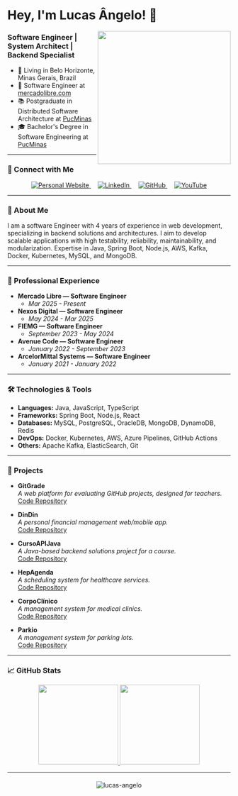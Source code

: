 # Hey, I'm Lucas Ângelo! 👋

<img src="https://i.imgur.com/UoJbX3D.png" align="right" width="300">

### Software Engineer | System Architect | Backend Specialist

- 📍 Living in Belo Horizonte, Minas Gerais, Brazil
- 💼 Software Engineer at [mercadolibre.com](https://mercadolibre.com/)
- 📚 Postgraduate in Distributed Software Architecture at [PucMinas](https://www.pucminas.br/Pos-Graduacao/IEC/Cursos/Paginas/Arquitetura-de-Software-Distribu%C3%ADdo-_Online.aspx?pageID=3814&moda=5&modaTipo=2&polo=40&curso=128&situ=1)
- 🎓 Bachelor's Degree in Software Engineering at [PucMinas](https://www.pucminas.br/unidade/praca-da-liberdade/ensino/graduacao/Paginas/Engenharia-de-Software.aspx)

---

### 🤝 Connect with Me

<p align="center">
  <a href="https://lucasangelo.com">
    <img src="https://img.shields.io/badge/-Personal%20Website-0A0A0A?style=flat&logo=globe&logoColor=white" alt="Personal Website"/>
  </a>
  &nbsp;&nbsp;&nbsp;
  <a href="https://www.linkedin.com/in/lucas-angelo/">
    <img src="https://img.shields.io/badge/-LinkedIn-blue?style=flat&logo=Linkedin&logoColor=white" alt="LinkedIn"/>
  </a>
  &nbsp;&nbsp;&nbsp;
  <a href="https://github.com/Lucas-Angelo">
    <img src="https://img.shields.io/badge/-GitHub-black?style=flat&logo=github&logoColor=white" alt="GitHub"/>
  </a>
  &nbsp;&nbsp;&nbsp;
  <a href="https://www.youtube.com/@lucas_angelo">
    <img src="https://img.shields.io/badge/-YouTube-red?style=flat&logo=youtube&logoColor=white" alt="YouTube"/>
  </a>
</p>

---

### 📖 About Me

I am a software Engineer with 4 years of experience in web development, specializing in backend solutions and architectures. I aim to develop scalable applications with high testability, reliability, maintainability, and modularization. Expertise in Java, Spring Boot, Node.js, AWS, Kafka, Docker, Kubernetes, MySQL, and MongoDB.

---

### 💼 Professional Experience

- **Mercado Libre — Software Engineer**
  - *Mar 2025 - Present*
- **Nexos Digital — Software Engineer**
  - *May 2024 - Mar 2025*
- **FIEMG — Software Engineer**
  - *September 2023 - May 2024*
- **Avenue Code — Software Engineer**
  - *January 2022 - September 2023*
- **ArcelorMittal Systems — Software Engineer**
  - *January 2021 - January 2022*

---

### 🛠️ Technologies & Tools
- **Languages:** Java, JavaScript, TypeScript
- **Frameworks:** Spring Boot, Node.js, React
- **Databases:** MySQL, PostgreSQL, OracleDB, MongoDB, DynamoDB, Redis
- **DevOps:** Docker, Kubernetes, AWS, Azure Pipelines, GitHub Actions
- **Others:** Apache Kafka, ElasticSearch, Git

---

### 🌟 Projects

- **GitGrade**  
  _A web platform for evaluating GitHub projects, designed for teachers._  
  [Code Repository](https://github.com/Lucas-Angelo/plf-es-2023-1-tcci-0393100-dev-gitgrade)

- **DinDin**  
  _A personal financial management web/mobile app._  
  [Code Repository](https://github.com/ICEI-PUC-Minas-PPLES-TI/plf-es-2022-1-ti5-5104100-DinDin)

- **CursoAPIJava**  
  _A Java-based backend solutions project for a course._  
  [Code Repository](https://github.com/ICEI-PUC-Minas-PPLES-TI/PLF-ES-2022-2-MON-CursoAPIJava)

- **HepAgenda**  
  _A scheduling system for healthcare services._  
  [Code Repository](https://github.com/ICEI-PUC-Minas-PPLES-TI/PLF-ES-2021-2-EXT-HepAgenda)

- **CorpoClínico**  
  _A management system for medical clinics._  
  [Code Repository](https://github.com/ICEI-PUC-Minas-PPLES-TI/plf-es-2021-2-ti4-0658100-corpoclinico)

- **Parkio**  
  _A management system for parking lots._  
  [Code Repository](https://github.com/ICEI-PUC-Minas-PPLES-TI/plf-es-2021-1-ti3-6654100-parkio)

---

### 📈 GitHub Stats

<div align="center">
  <a href="https://github.com/Lucas-Angelo">
    <img height="180em" src="https://github-readme-stats.vercel.app/api?username=Lucas-Angelo&show_icons=true&hide_border=true&theme=react&bg_color=0D1117&title_color=5ce1e6&icon_color=5ce1e6"/>
  </a>
  <a href="https://github.com/Lucas-Angelo">
    <img height="180em" src="https://github-readme-stats.vercel.app/api/top-langs/?username=Lucas-Angelo&layout=compact&hide_border=true&theme=react&bg_color=0D1117&title_color=5ce1e6&icon_color=5ce1e6"/>
  </a>
</div>

---

<div style="text-align: center; margin-top: 20px;">
  <img src="https://komarev.com/ghpvc/?username=lucas-angelo&label=Profile%20views&color=0e75b6&style=flat" alt="lucas-angelo"/>
</div>

